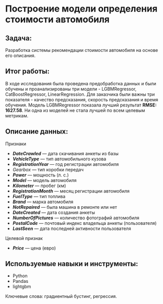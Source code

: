 # Построение модели определения стоимости автомобиля

## Задача:
Разработка системы рекомендации стоимости автомобиля на основе его описания.

## Итог работы:
В ходе исследования была проведена предобработка данных и были обучены и проанализированы три модели - LGBMRegressor, CatBoostRegressor, LinearRegression. Для заказчика были важны три показателя - качество предсказания, скорость предсказания и время обучения. Модель LGBMRegressor показала лучший результат **RMSE: 1627.58**. Ни одна из моделей не стала лучшей по всем целевым метрикам. 

## Описание данных:

Признаки
- ***DateCrawled*** — дата скачивания анкеты из базы
- ***VehicleType*** — тип автомобильного кузова
- ***RegistrationYear*** — год регистрации автомобиля
- *Gearbox* — тип коробки передач
- ***Power*** — мощность (л. с.)
- ***Model*** — модель автомобиля
- ***Kilometer*** — пробег (км)
- ***RegistrationMonth*** — месяц регистрации автомобиля
- ***FuelType*** — тип топлива
- ***Brand*** — марка автомобиля
- ***NotRepaired*** — была машина в ремонте или нет
- ***DateCreated*** — дата создания анкеты
- ***NumberOfPictures*** — количество фотографий автомобиля
- ***PostalCode*** — почтовый индекс владельца анкеты (пользователя)
- ***LastSeen*** — дата последней активности пользователя
    
Целевой признак
- ***Price*** — цена (евро)

## Используемые навыки и инструменты:
- Python
- Pandas
- lightgbm

Ключевые слова: градиентный бустинг, регрессия.
